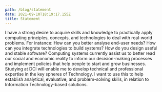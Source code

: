 ```yaml
---
path: /blog/statement
date: 2021-09-10T18:19:17.155Z
title: Statement
---
```

I have a strong desire to acquire skills and knowledge to practically apply computing principles, concepts, and technologies to deal with real-world problems. For instance: How can you better analyse end-user needs? How can you integrate technologies to build systems? How do you design useful and stable software?  Computing systems currently assist us to better read our social and economic reality to inform our decision-making processes and implement policies that help people to start and grow businesses.
Studying at DCI will enable me to develop technical and professional expertise in the key spheres of Technology. I want to use this to help establish analytical, evaluative, and problem-solving skills, in relation to Information Technology-based solutions.